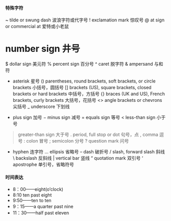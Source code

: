
#### 特殊字符
~   tilde or swung dash 波浪字符或代字号
!   exclamation mark    惊叹号
@   at sign or commercial at    爱特或小老鼠
#   number sign 井号
$   dollar sign 美元符
%   percent sign    百分号
^   caret   脱字符
&   ampersand   与和符
*   asterisk    星号
()  parentheses, round brackets, soft brackets, 
    or circle brackets  小括号，圆括号
[]  brackets (US), square brackets, 
    closed brackets or hard brackets    中括号，方括号
{}  braces (UK and US), French brackets, 
    curly brackets  大括号，花括号
<>  angle brackets or chevrons  尖括号
_   underscore  下划线
+   plus sign   加号
−   minus sign  减号
=   equals sign 等号
<   less-than sign  小于号
>   greater-than sign   大于号
.   period, full stop or dot    句号，点
,   comma   逗号
:   colon   冒号
;   semicolon   分号
?   question mark   问号
-   hyphen  连字符
... ellipsis    省略号
–   dash    破折号
/   slash, forward slash    斜线
\   backslash   反斜线
|   vertical bar    竖线
“   quotation mark  双引号
‘   apostrophe  单引号，省略符号

#### 时间表达
* 8：00——eight(o’clock)
* 8:10 ten past eight 
* 9:50——ten to ten
* 9：15——a quarter past nine
* 11：30——half past eleven

